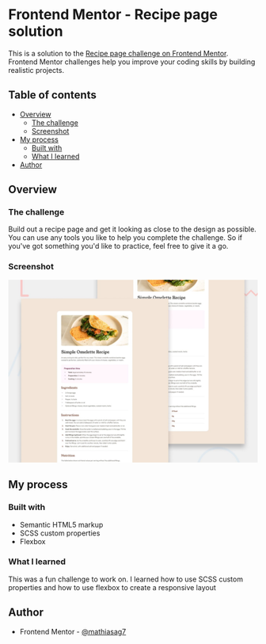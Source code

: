 # Frontend Mentor - Recipe page solution

This is a solution to the [Recipe page challenge on Frontend Mentor](https://www.frontendmentor.io/challenges/recipe-page-KiTsR8QQKm). Frontend Mentor challenges help you improve your coding skills by building realistic projects.

## Table of contents

- [Overview](#overview)
  - [The challenge](#the-challenge)
  - [Screenshot](#screenshot)
  <!-- - [Links](#links) -->
- [My process](#my-process)
  - [Built with](#built-with)
  - [What I learned](#what-i-learned)
  <!-- - [Continued development](#continued-development) -->
  <!-- - [Useful resources](#useful-resources) -->
- [Author](#author)


## Overview

### The challenge
Build out a recipe page and get it looking as close to the design as possible.
You can use any tools you like to help you complete the challenge. So if you've got something you'd like to practice, feel free to give it a go.

### Screenshot

![](./preview.jpg)

<!-- ### Links

- Solution URL: [Recipe-page code](https://github.com/mathiasag7/recipe-page)
- Live Site URL: [Add live site URL here](https://your-live-site-url.com) -->

## My process

### Built with

- Semantic HTML5 markup
- SCSS custom properties
- Flexbox

### What I learned

This was a fun challenge to work on. I learned how to use SCSS custom properties and how to use flexbox to create a responsive layout
<!-- 
### Useful resources

- [Mise en forme des tableaux](https://developer.mozilla.org/fr/docs/Learn_web_development/Core/Styling_basics/Tables) - This is a CSS property that allows you to control the position of the bullet points in a list.
- [list-style-position](https://developer.mozilla.org/fr/docs/Web/CSS/list-style-position) - This is a CSS property that allows you to control the position of the bullet points in a list. -->

## Author

<!-- - Website - [Add your name here](https://www.your-site.com) -->
- Frontend Mentor - [@mathiasag7](https://www.frontendmentor.io/profile/mathiasag7)
<!-- - Twitter - [@MathiasAg03](https://www.twitter.com/mathiasag07) -->
